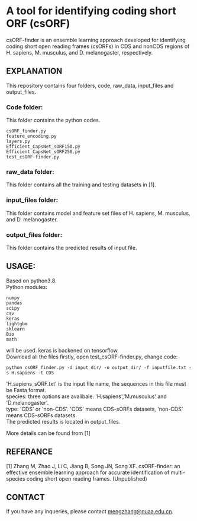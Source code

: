 # A tool for identifying coding short ORF (csORF)
csORF-finder is an ensemble learning approach developed for identifying coding short open reading frames (csORFs) in CDS and nonCDS regions of H. sapiens, M. musculus, and D. melanogaster, respectively.

## EXPLANATION
This repository contains four folders, code, raw_data, input_files and output_files.

### Code folder:
This folder contains the python codes.  
```
csORF_finder.py
feature_encoding.py
layers.py
Efficient_CapsNet_sORF150.py
Efficient_CapsNet_sORF250.py
test_csORF-finder.py
```
### raw_data folder:
This folder contains all the training and testing datasets in [1].

### input_files folder:
This folder contains model and feature set files of H. sapiens, M. musculus, and D. melanogaster.

### output_files folder:
This folder contains the predicted results of input file.

## USAGE:
Based on python3.8.  
Python modules:  
```
numpy  
pandas
scipy  
csv  
keras
lightgbm
sklearn
Bio
math
```
will be used. keras is backened on tensorflow.  
Download all the files firstly, open test_csORF-finder.py, change code:  
```
python csORF_finder.py -d input_dir/ -o output_dir/ -f inputfile.txt -s H.sapiens -t CDS
```
'H.sapiens_sORF.txt' is the input file name, the sequences in this file must be Fasta format.\
species: three options are avalibale: 'H.sapiens','M.musculus' and 'D.melanogaster'.\
type: 'CDS' or 'non-CDS'. 'CDS' means CDS-sORFs datasets, 'non-CDS' means CDS-sORFs datasets.\
The predicted results is located in output_files.

More details can be found from [1]

## REFERANCE
[1] Zhang M, Zhao J, Li C, Jiang B, Song JN, Song XF. csORF-finder: an effective ensemble learning approach for accurate identification of multi-species coding short open reading frames. (Unpublished)

## CONTACT
If you have any inqueries, please contact mengzhang@nuaa.edu.cn.


